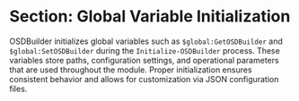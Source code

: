 # Section: Global Variable Initialization

OSDBuilder initializes global variables such as `$global:GetOSDBuilder` and `$global:SetOSDBuilder` during the `Initialize-OSDBuilder` process. These variables store paths, configuration settings, and operational parameters that are used throughout the module. Proper initialization ensures consistent behavior and allows for customization via JSON configuration files.
